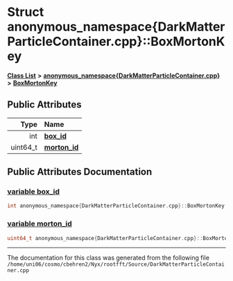 
# Struct anonymous\_namespace{DarkMatterParticleContainer.cpp}::BoxMortonKey


[**Class List**](annotated.md) **>** [**anonymous\_namespace{DarkMatterParticleContainer.cpp}**](namespaceanonymous__namespace_02DarkMatterParticleContainer_8cpp_03.md) **>** [**BoxMortonKey**](structanonymous__namespace_02DarkMatterParticleContainer_8cpp_03_1_1BoxMortonKey.md)


















## Public Attributes

| Type | Name |
| ---: | :--- |
|  int | [**box\_id**](structanonymous__namespace_02DarkMatterParticleContainer_8cpp_03_1_1BoxMortonKey.md#variable-box-id)  <br> |
|  uint64\_t | [**morton\_id**](structanonymous__namespace_02DarkMatterParticleContainer_8cpp_03_1_1BoxMortonKey.md#variable-morton-id)  <br> |










## Public Attributes Documentation


### <a href="#variable-box-id" id="variable-box-id">variable box\_id </a>


```cpp
int anonymous_namespace{DarkMatterParticleContainer.cpp}::BoxMortonKey::box_id;
```



### <a href="#variable-morton-id" id="variable-morton-id">variable morton\_id </a>


```cpp
uint64_t anonymous_namespace{DarkMatterParticleContainer.cpp}::BoxMortonKey::morton_id;
```



------------------------------
The documentation for this class was generated from the following file `/home/uni06/cosmo/cbehren2/Nyx/rootfft/Source/DarkMatterParticleContainer.cpp`